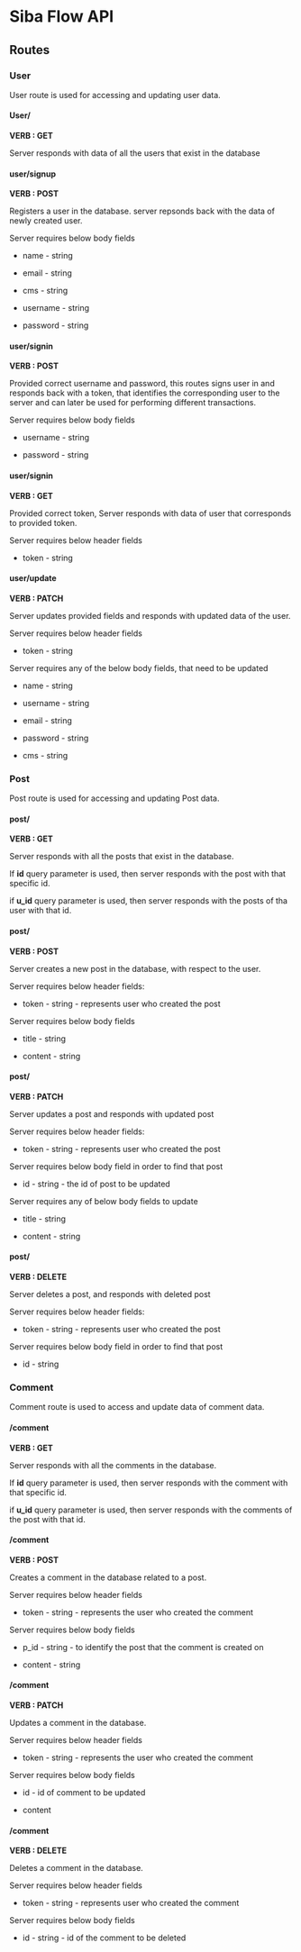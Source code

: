 # Siba Flow API

## Routes

### User

User route is used for accessing and updating user data.

 

#### User/

**VERB : GET**

Server responds with data of all the users that exist in the database

 

#### user/signup

**VERB : POST**

Registers a user in the database. server repsonds back with the data of newly created user.

Server requires below body fields

- name - string

- email - string

- cms - string

- username - string

- password - string



#### user/signin

**VERB : POST**

Provided correct username and password, this routes signs user in and responds back with a token, that identifies the corresponding user to the server and can later be used for performing different transactions.

Server requires below body fields

- username - string

- password - string



#### user/signin

**VERB : GET**

Provided correct token, Server responds with data of user that corresponds to provided token.

Server requires below header fields

- token - string



#### user/update

**VERB : PATCH**

Server updates provided fields and responds with updated data of the user.

Server requires below header fields

- token - string

Server requires any of the below body fields, that need to be updated

- name - string

- username - string

- email - string

- password - string

- cms - string



### Post

Post route is used for accessing and updating Post data.



#### post/

**VERB : GET**

Server responds with all the posts that exist in the database.

If **id** query parameter is used, then server responds with the post with that specific id.

if **u_id** query parameter is used, then server responds with the posts of tha user with that id.



#### post/

**VERB : POST**

Server creates a new post in the database, with respect to the user.

Server requires below header fields:

- token - string - represents user who created the post

Server requires below body fields

- title - string

- content - string



#### post/

**VERB : PATCH**

Server updates a post and responds with updated post

Server requires below header fields:

- token - string - represents user who created the post

Server requires below body field in order to find that post

- id - string - the id of post to be updated

Server requires any of below body fields to update

- title - string

- content - string



#### post/

**VERB : DELETE**

Server deletes a post, and responds with deleted post

Server requires below header fields:

- token - string - represents user who created the post

Server requires below body field in order to find that post

- id - string



### Comment

Comment route is used to access and update data of comment data.



#### /comment

**VERB : GET**

Server responds with all the comments in the database.

If **id** query parameter is used, then server responds with the comment with that specific id.

if **u_id** query parameter is used, then server responds with the comments of the post with that id.



#### /comment

**VERB :  POST**

Creates a comment in the database related to a post.

Server requires below header fields

- token - string - represents the user who created the comment

Server requires below body fields

- p_id - string - to identify the post that the comment is created on

- content - string



#### /comment

**VERB : PATCH**

Updates a comment in the database.

Server requires below header fields

- token - string - represents the user who created the comment

Server requires below body fields

- id - id of comment to be updated

- content



#### /comment

**VERB : DELETE**

Deletes a comment in the database.

Server requires below header fields

- token - string - represents user who created the comment

Server requires below body fields

- id - string - id of the comment to be deleted























































